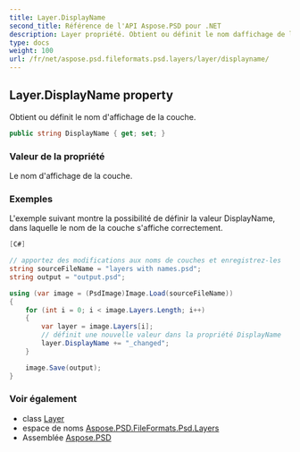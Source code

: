 ```yaml
---
title: Layer.DisplayName
second_title: Référence de l'API Aspose.PSD pour .NET
description: Layer propriété. Obtient ou définit le nom daffichage de la couche.
type: docs
weight: 100
url: /fr/net/aspose.psd.fileformats.psd.layers/layer/displayname/
---
```

## Layer.DisplayName property

Obtient ou définit le nom d'affichage de la couche.

```csharp
public string DisplayName { get; set; }
```

### Valeur de la propriété

Le nom d'affichage de la couche.

### Exemples

L'exemple suivant montre la possibilité de définir la valeur DisplayName, dans laquelle le nom de la couche s'affiche correctement.

```csharp
[C#]

// apportez des modifications aux noms de couches et enregistrez-les
string sourceFileName = "layers with names.psd";
string output = "output.psd";

using (var image = (PsdImage)Image.Load(sourceFileName))
{
    for (int i = 0; i < image.Layers.Length; i++)
    {
        var layer = image.Layers[i];
        // définit une nouvelle valeur dans la propriété DisplayName
        layer.DisplayName += "_changed";
    }

    image.Save(output);
}
```

### Voir également

* class [Layer](../)
* espace de noms [Aspose.PSD.FileFormats.Psd.Layers](../../layer/)
* Assemblée [Aspose.PSD](../../../)


